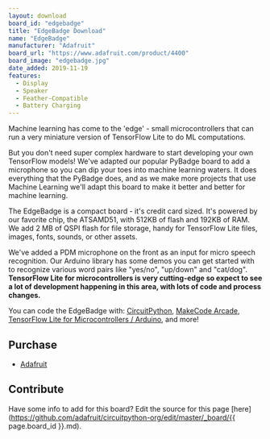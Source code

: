 ```yaml
---
layout: download
board_id: "edgebadge"
title: "EdgeBadge Download"
name: "EdgeBadge"
manufacturer: "Adafruit"
board_url: "https://www.adafruit.com/product/4400"
board_image: "edgebadge.jpg"
date_added: 2019-11-19
features:
  - Display
  - Speaker
  - Feather-Compatible
  - Battery Charging
---
```


Machine learning has come to the 'edge' - small microcontrollers that can run a very miniature version of TensorFlow Lite to do ML computations. 

But you don't need super complex hardware to start developing your own TensorFlow models! We've adapted our popular PyBadge board to add a microphone so you can dip your toes into machine learning waters. It does everything that the PyBadge does, and as we make more projects that use Machine Learning we'll adapt this board to make it better and better for machine learning.

The EdgeBadge is a compact board - it's credit card sized. It's powered by our favorite chip, the ATSAMD51, with 512KB of flash and 192KB of RAM. We add 2 MB of QSPI flash for file storage, handy for TensorFlow Lite files, images, fonts, sounds, or other assets.

We've added a PDM microphone on the front as an input for micro speech recognition. Our Arduino library has some demos you can get started with to recognize various word pairs like "yes/no", "up/down" and "cat/dog". **TensorFlow Lite for microcontrollers is very cutting-edge so expect to see a lot of development happening in this area, with lots of code and process changes.**

You can code the EdgeBadge with: [CircuitPython](https://circuitpython.org/), [MakeCode Arcade](https://arcade.makecode.com/hardware), [TensorFlow Lite for Microcontrollers / Arduino](https://www.tensorflow.org/lite/microcontrollers), and more!

## Purchase
* [Adafruit](https://www.adafruit.com/product/4400)

## Contribute

Have some info to add for this board? Edit the source for this page [here](https://github.com/adafruit/circuitpython-org/edit/master/_board/{{ page.board_id }}.md).
